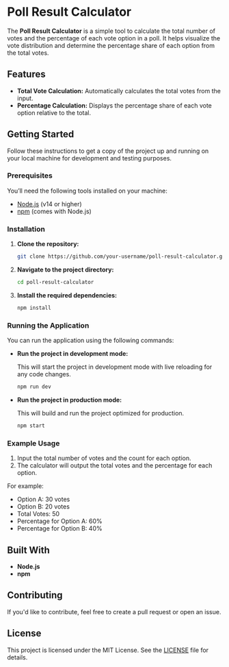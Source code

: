 
# Poll Result Calculator

The **Poll Result Calculator** is a simple tool to calculate the total number of votes and the percentage of each vote option in a poll. It helps visualize the vote distribution and determine the percentage share of each option from the total votes.

## Features

- **Total Vote Calculation:** Automatically calculates the total votes from the input.
- **Percentage Calculation:** Displays the percentage share of each vote option relative to the total.
  
## Getting Started

Follow these instructions to get a copy of the project up and running on your local machine for development and testing purposes.

### Prerequisites

You’ll need the following tools installed on your machine:

- [Node.js](https://nodejs.org/) (v14 or higher)
- [npm](https://www.npmjs.com/get-npm) (comes with Node.js)

### Installation

1. **Clone the repository:**

   ```bash
   git clone https://github.com/your-username/poll-result-calculator.git
   ```

2. **Navigate to the project directory:**

   ```bash
   cd poll-result-calculator
   ```

3. **Install the required dependencies:**

   ```bash
   npm install
   ```

### Running the Application

You can run the application using the following commands:

- **Run the project in development mode:**

   This will start the project in development mode with live reloading for any code changes.

   ```bash
   npm run dev
   ```

- **Run the project in production mode:**

   This will build and run the project optimized for production.

   ```bash
   npm start
   ```

### Example Usage

1. Input the total number of votes and the count for each option.
2. The calculator will output the total votes and the percentage for each option.

For example:

- Option A: 30 votes
- Option B: 20 votes
- Total Votes: 50
- Percentage for Option A: 60%
- Percentage for Option B: 40%

## Built With

- **Node.js**
- **npm**

## Contributing

If you'd like to contribute, feel free to create a pull request or open an issue.

## License

This project is licensed under the MIT License. See the [LICENSE](LICENSE) file for details.

